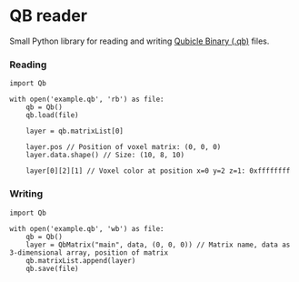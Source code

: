 # QB reader
Small Python library for reading and writing [Qubicle Binary (.qb)](http://minddesk.com/learn/article.php?id=22) files.

### Reading
```
import Qb

with open('example.qb', 'rb') as file:
	qb = Qb()
	qb.load(file)

	layer = qb.matrixList[0]

	layer.pos // Position of voxel matrix: (0, 0, 0)
	layer.data.shape() // Size: (10, 8, 10)

	layer[0][2][1] // Voxel color at position x=0 y=2 z=1: 0xffffffff
```

### Writing
```
import Qb

with open('example.qb', 'wb') as file:
	qb = Qb()
	layer = QbMatrix("main", data, (0, 0, 0)) // Matrix name, data as 3-dimensional array, position of matrix
	qb.matrixList.append(layer)
	qb.save(file)
```
